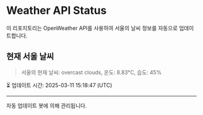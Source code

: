 
# Weather API Status

이 리포지토리는 OpenWeather API를 사용하여 서울의 날씨 정보를 자동으로 업데이트합니다.

## 현재 서울 날씨
> 서울의 현재 날씨: overcast clouds, 온도: 8.83°C, 습도: 45%

⏳ 업데이트 시간: 2025-03-11 15:18:47 (UTC)

---
자동 업데이트 봇에 의해 관리됩니다.
